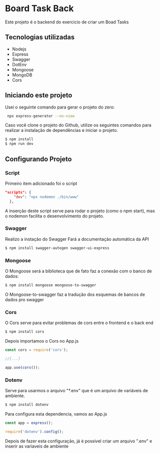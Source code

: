 # Board Task Back
Este projeto é o backend do exercicio de criar um Boad Tasks

## Tecnologias utilizadas

- Nodejs
- Express
- Swagger
- DotEnv
- Mongoose
- MongoDB
- Cors

## Iniciando este projeto

Usei o seguinte comando para gerar o projeto do zero:
```bash
 npx express-generator --no-view
```

Caso você clone o projeto do Github, utilize os seguintes comandos para realizar a instalação de dependências e iniciar o projeto.
```bash
$ npm install
$ npm run dev
```


## Configurando Projeto

### Script
Primeiro item adicionado foi o script
```json
"scripts": {
    "dev": "npx nodemon ./bin/www" 
  },
```
A inserção deste script serve para rodar o projeto (como o npm start), mas o nodemon facilita o desenvolvimento do projeto.

### Swagger
Realizo a instação do Swagger Fará a documentação automática da API
```bash
$ npm install swagger-autogen swagger-ui-express
```
### Mongoose
O Mongoose será a biblioteca que de fato faz a conexão com o banco de dados:
```bash
$ npm install mongoose mongoose-to-swagger
```

O Mongoose-to-swagger faz a tradução dos esquemas de bancos de dados pro swagger

### Cors
O Cors serve para evitar problemas de cors entre o frontend e o back end

```bash
$ npm install cors
```
Depois importamos o Cors no App.js

```js
const cors = require('cors');

//[...]

app.use(cors());
```


### Dotenv
Serve para usarmos o arquivo "*.env" que é um arquivo de variáveis de ambiente.

```bash
$ npm install dotenv
```
Para configura esta dependencia, vamos ao App.js

```js
const app = express();

require('dotenv').config();
```

Depois de fazer esta configuração, já é possivel criar um arquivo ".env" e inserir as variaveis de ambiente
